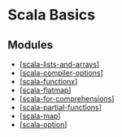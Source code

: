 Scala Basics
===

Modules
---

- [[scala-lists-and-arrays]]
- [[scala-compiler-options]]
- [[scala-functionx]]
- [[scala-flatmap]]
- [[scala-for-comprehensions]]
- [[scala-partial-functions]]
- [[scala-map]]
- [[scala-option]]


[//begin]: # "Autogenerated link references for markdown compatibility"
[scala-lists-and-arrays]: scala-lists-and-arrays.md "Scala Lists and Arrays"
[scala-compiler-options]: scala-compiler-options.md "Scala Compiler Options"
[scala-functionx]: scala-functionx.md "Scala FunctionX"
[scala-flatmap]: scala-flatmap.md "Scala FlatMap"
[scala-for-comprehensions]: scala-for-comprehensions.md "Scala For Comprehensions"
[scala-partial-functions]: scala-partial-functions.md "Scala Partial Functions"
[scala-map]: scala-map.md "Scala Map"
[scala-option]: scala-option.md "Scala Option"
[//end]: # "Autogenerated link references"
[//begin]: # "Autogenerated link references for markdown compatibility"
[scala-lists-and-arrays]: scala-lists-and-arrays.md "Scala Lists and Arrays"
[scala-compiler-options]: scala-compiler-options.md "Scala Compiler Options"
[scala-functionx]: scala-functionx.md "Scala FunctionX"
[scala-flatmap]: scala-flatmap.md "Scala FlatMap"
[scala-for-comprehensions]: scala-for-comprehensions.md "Scala For Comprehensions"
[scala-partial-functions]: scala-partial-functions.md "Scala Partial Functions"
[scala-map]: scala-map.md "Scala Map"
[scala-option]: scala-option.md "Scala Option"
[//end]: # "Autogenerated link references"
